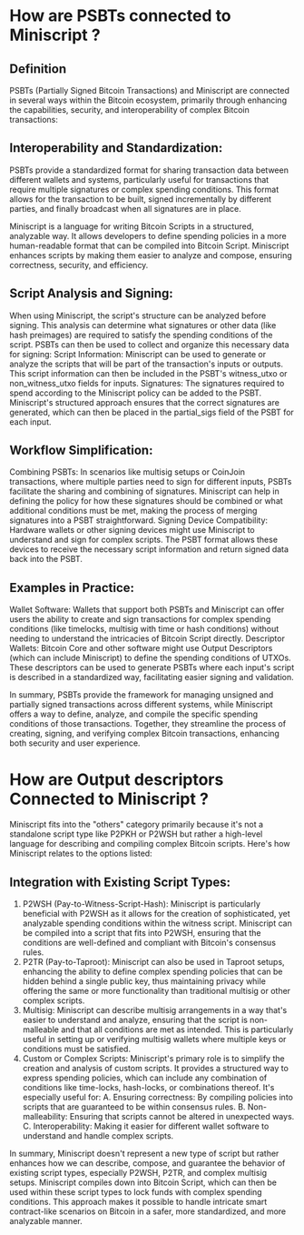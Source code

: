 # How are PSBTs connected to Miniscript ?

## Definition
PSBTs (Partially Signed Bitcoin Transactions) and Miniscript are connected in several ways within the Bitcoin ecosystem, primarily through enhancing the capabilities, security, and interoperability of complex Bitcoin transactions:

## Interoperability and Standardization:
PSBTs provide a standardized format for sharing transaction data between different wallets and systems, particularly useful for transactions that require multiple signatures or complex spending conditions. This format allows for the transaction to be built, signed incrementally by different parties, and finally broadcast when all signatures are in place.

Miniscript is a language for writing Bitcoin Scripts in a structured, analyzable way. It allows developers to define spending policies in a more human-readable format that can be compiled into Bitcoin Script. Miniscript enhances scripts by making them easier to analyze and compose, ensuring correctness, security, and efficiency.

## Script Analysis and Signing:
When using Miniscript, the script's structure can be analyzed before signing. This analysis can determine what signatures or other data (like hash preimages) are required to satisfy the spending conditions of the script.
PSBTs can then be used to collect and organize this necessary data for signing:
Script Information: Miniscript can be used to generate or analyze the scripts that will be part of the transaction's inputs or outputs. This script information can then be included in the PSBT's witness_utxo or non_witness_utxo fields for inputs.
Signatures: The signatures required to spend according to the Miniscript policy can be added to the PSBT. Miniscript's structured approach ensures that the correct signatures are generated, which can then be placed in the partial_sigs field of the PSBT for each input.

## Workflow Simplification:
Combining PSBTs: In scenarios like multisig setups or CoinJoin transactions, where multiple parties need to sign for different inputs, PSBTs facilitate the sharing and combining of signatures. Miniscript can help in defining the policy for how these signatures should be combined or what additional conditions must be met, making the process of merging signatures into a PSBT straightforward.
Signing Device Compatibility: Hardware wallets or other signing devices might use Miniscript to understand and sign for complex scripts. The PSBT format allows these devices to receive the necessary script information and return signed data back into the PSBT.

## Examples in Practice:
Wallet Software: Wallets that support both PSBTs and Miniscript can offer users the ability to create and sign transactions for complex spending conditions (like timelocks, multisig with time or hash conditions) without needing to understand the intricacies of Bitcoin Script directly.
Descriptor Wallets: Bitcoin Core and other software might use Output Descriptors (which can include Miniscript) to define the spending conditions of UTXOs. These descriptors can be used to generate PSBTs where each input's script is described in a standardized way, facilitating easier signing and validation.

In summary, PSBTs provide the framework for managing unsigned and partially signed transactions across different systems, while Miniscript offers a way to define, analyze, and compile the specific spending conditions of those transactions. Together, they streamline the process of creating, signing, and verifying complex Bitcoin transactions, enhancing both security and user experience.

# How are Output descriptors Connected to Miniscript ?

Miniscript fits into the "others" category primarily because it's not a standalone script type like P2PKH or P2WSH but rather a high-level language for describing and compiling complex Bitcoin scripts. Here's how Miniscript relates to the options listed:

## Integration with Existing Script Types:
1. P2WSH (Pay-to-Witness-Script-Hash): Miniscript is particularly beneficial with P2WSH as it allows for the creation of sophisticated, yet analyzable spending conditions within the witness script. Miniscript can be compiled into a script that fits into P2WSH, ensuring that the conditions are well-defined and compliant with Bitcoin's consensus rules.
2. P2TR (Pay-to-Taproot): Miniscript can also be used in Taproot setups, enhancing the ability to define complex spending policies that can be hidden behind a single public key, thus maintaining privacy while offering the same or more functionality than traditional multisig or other complex scripts.
3. Multisig: 
Miniscript can describe multisig arrangements in a way that's easier to understand and analyze, ensuring that the script is non-malleable and that all conditions are met as intended. This is particularly useful in setting up or verifying multisig wallets where multiple keys or conditions must be satisfied.
4. Custom or Complex Scripts:
Miniscript's primary role is to simplify the creation and analysis of custom scripts. It provides a structured way to express spending policies, which can include any combination of conditions like time-locks, hash-locks, or combinations thereof. It's especially useful for:
    A. Ensuring correctness: By compiling policies into scripts that are guaranteed to be within consensus rules.
    B. Non-malleability: Ensuring that scripts cannot be altered in unexpected ways.
    C. Interoperability: Making it easier for different wallet software to understand and handle complex scripts.

In summary, Miniscript doesn't represent a new type of script but rather enhances how we can describe, compose, and guarantee the behavior of existing script types, especially P2WSH, P2TR, and complex multisig setups. Miniscript compiles down into Bitcoin Script, which can then be used within these script types to lock funds with complex spending conditions. This approach makes it possible to handle intricate smart contract-like scenarios on Bitcoin in a safer, more standardized, and more analyzable manner.